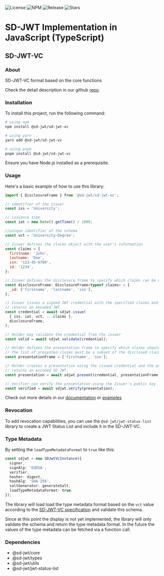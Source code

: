 ![License](https://img.shields.io/github/license/openwallet-foundation-labs/sd-jwt-js.svg)
![NPM](https://img.shields.io/npm/v/%40sd-jwt%2Fcore)
![Release](https://img.shields.io/github/v/release/openwallet-foundation-labs/sd-jwt-js)
![Stars](https://img.shields.io/github/stars/openwallet-foundation-labs/sd-jwt-js)

# SD-JWT Implementation in JavaScript (TypeScript)

## SD-JWT-VC

### About

SD-JWT-VC format based on the core functions

Check the detail description in our github [repo](https://github.com/openwallet-foundation-labs/sd-jwt-js).

### Installation

To install this project, run the following command:

```bash
# using npm
npm install @sd-jwt/sd-jwt-vc

# using yarn
yarn add @sd-jwt/sd-jwt-vc

# using pnpm
pnpm install @sd-jwt/sd-jwt-vc
```

Ensure you have Node.js installed as a prerequisite.

### Usage

Here's a basic example of how to use this library:

```jsx
import { DisclosureFrame } from '@sd-jwt/sd-jwt-vc';

// identifier of the issuer
const iss = 'University';

// issuance time
const iat = new Date().getTime() / 1000;

//unique identifier of the schema
const vct = 'University-Degree';

// Issuer defines the claims object with the user's information
const claims = {
  firstname: 'John',
  lastname: 'Doe',
  ssn: '123-45-6789',
  id: '1234',
};

// Issuer defines the disclosure frame to specify which claims can be disclosed/undisclosed
const disclosureFrame: DisclosureFrame<typeof claims> = {
  _sd: ['firstname', 'lastname', 'ssn'],
};

// Issuer issues a signed JWT credential with the specified claims and disclosure frame
// returns an encoded JWT
const credential = await sdjwt.issue(
  { iss, iat, vct, ...claims },
  disclosureFrame,
);

// Holder may validate the credential from the issuer
const valid = await sdjwt.validate(credential);

// Holder defines the presentation frame to specify which claims should be presented
// The list of presented claims must be a subset of the disclosed claims
const presentationFrame = ['firstname', 'ssn'];

// Holder creates a presentation using the issued credential and the presentation frame
// returns an encoded SD JWT.
const presentation = await sdjwt.present(credential, presentationFrame);

// Verifier can verify the presentation using the Issuer's public key
const verified = await sdjwt.verify(presentation);
```

Check out more details in our [documentation](https://github.com/openwallet-foundation-labs/sd-jwt-js/tree/main/docs) or [examples](https://github.com/openwallet-foundation-labs/sd-jwt-js/tree/main/examples)

### Revocation

To add revocation capabilities, you can use the `@sd-jwt/jwt-status-list` library to create a JWT Status List and include it in the SD-JWT-VC.

### Type Metadata

By setting the `loadTypeMetadataFormat` to `true` like this:

```typescript
const sdjwt = new SDJwtVcInstance({
  signer,
  signAlg: 'EdDSA',
  verifier,
  hasher: digest,
  hashAlg: 'SHA-256',
  saltGenerator: generateSalt,
  loadTypeMetadataFormat: true,
});
```

The library will load load the type metadata format based on the `vct` value according to the [SD-JWT-VC specification](https://www.ietf.org/archive/id/draft-ietf-oauth-sd-jwt-vc-08.html#name-sd-jwt-vc-type-metadata) and validate this schema.

Since at this point the display is not yet implemented, the library will only validate the schema and return the type metadata format. In the future the values of the type metadata can be fetched via a function call.

### Dependencies

- @sd-jwt/core
- @sd-jwt/types
- @sd-jwt/utils
- @sd-jwt/jwt-status-list
